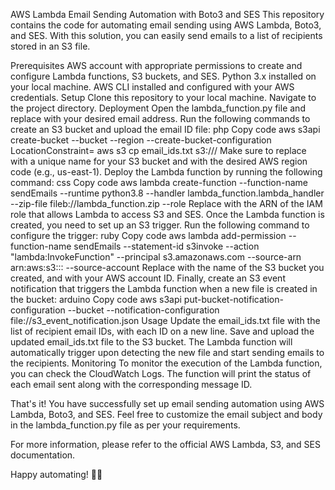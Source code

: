 AWS Lambda Email Sending Automation with Boto3 and SES
This repository contains the code for automating email sending using AWS Lambda, Boto3, and SES. With this solution, you can easily send emails to a list of recipients stored in an S3 file.

Prerequisites
AWS account with appropriate permissions to create and configure Lambda functions, S3 buckets, and SES.
Python 3.x installed on your local machine.
AWS CLI installed and configured with your AWS credentials.
Setup
Clone this repository to your local machine.
Navigate to the project directory.
Deployment
Open the lambda_function.py file and replace <source email-id> with your desired email address.
Run the following commands to create an S3 bucket and upload the email ID file:
php
Copy code
aws s3api create-bucket --bucket <bucket-name> --region <region> --create-bucket-configuration LocationConstraint=<region>
aws s3 cp email_ids.txt s3://<bucket-name>/
Make sure to replace <bucket-name> with a unique name for your S3 bucket and <region> with the desired AWS region code (e.g., us-east-1).
Deploy the Lambda function by running the following command:
css
Copy code
aws lambda create-function --function-name sendEmails --runtime python3.8 --handler lambda_function.lambda_handler --zip-file fileb://lambda_function.zip --role <lambda-role-arn>
Replace <lambda-role-arn> with the ARN of the IAM role that allows Lambda to access S3 and SES.
Once the Lambda function is created, you need to set up an S3 trigger. Run the following command to configure the trigger:
ruby
Copy code
aws lambda add-permission --function-name sendEmails --statement-id s3invoke --action "lambda:InvokeFunction" --principal s3.amazonaws.com --source-arn arn:aws:s3:::<bucket-name> --source-account <your-account-id>
Replace <bucket-name> with the name of the S3 bucket you created, and <your-account-id> with your AWS account ID.
Finally, create an S3 event notification that triggers the Lambda function when a new file is created in the bucket:
arduino
Copy code
aws s3api put-bucket-notification-configuration --bucket <bucket-name> --notification-configuration file://s3_event_notification.json
Usage
Update the email_ids.txt file with the list of recipient email IDs, with each ID on a new line.
Save and upload the updated email_ids.txt file to the S3 bucket.
The Lambda function will automatically trigger upon detecting the new file and start sending emails to the recipients.
Monitoring
To monitor the execution of the Lambda function, you can check the CloudWatch Logs. The function will print the status of each email sent along with the corresponding message ID.

That's it! You have successfully set up email sending automation using AWS Lambda, Boto3, and SES. Feel free to customize the email subject and body in the lambda_function.py file as per your requirements.

For more information, please refer to the official AWS Lambda, S3, and SES documentation.

Happy automating! 🚀📧
